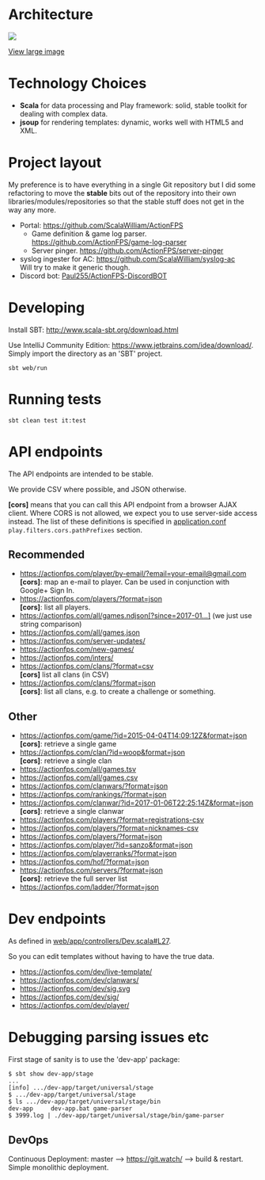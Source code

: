 # Architecture

![](https://docs.google.com/drawings/d/1fGcN6fcKC_oCL1KtC_-pmWCT_1Da-ka0nijrzUuxiyw/pub?w=661&h=567)

[View large image](https://docs.google.com/drawings/d/1fGcN6fcKC_oCL1KtC_-pmWCT_1Da-ka0nijrzUuxiyw/pub?w=1984&h=1701)

# Technology Choices

* __Scala__ for data processing and Play framework: solid, stable toolkit for dealing with complex data.
* __jsoup__ for rendering templates: dynamic, works well with HTML5 and XML.

# Project layout

My preference is to have everything in a single Git repository but I did some refactoring to move the **stable** bits out of the repository into their own libraries/modules/repositories so that the stable stuff does not get in the way any more.

* Portal: https://github.com/ScalaWilliam/ActionFPS
  * Game definition & game log parser. https://github.com/ActionFPS/game-log-parser
  * Server pinger. https://github.com/ActionFPS/server-pinger
* syslog ingester for AC: https://github.com/ScalaWilliam/syslog-ac <br/> Will try to make it generic though.
* Discord bot: <a href=" https://github.com/Paul255/ActionFPS-DiscordBOT">Paul255/ActionFPS-DiscordBOT</a>

# Developing

Install SBT: http://www.scala-sbt.org/download.html

Use IntelliJ Community Edition: https://www.jetbrains.com/idea/download/. Simply import the directory as an 'SBT' project.

```
sbt web/run
```

# Running tests

```
sbt clean test it:test
```

# API endpoints

The API endpoints are intended to be stable.

We provide CSV where possible, and JSON otherwise.

**[cors]** means that you can call this API endpoint from a browser AJAX client.
Where CORS is not allowed, we expect you to use server-side access instead. The list of these definitions is specified in [application.conf](https://github.com/ScalaWilliam/ActionFPS/blob/master/web/conf/application.conf#L42) `play.filters.cors.pathPrefixes` section. 

## Recommended
* https://actionfps.com/player/by-email/?email=your-email@gmail.com <br/> **[cors]**: map an e-mail to player. Can be used in conjunction with Google+ Sign In.
* https://actionfps.com/players/?format=json <br/> **[cors]**: list all players.
* https://actionfps.com/all/games.ndjson[?since=2017-01...] (we just use string comparison)
* https://actionfps.com/all/games.json
* https://actionfps.com/server-updates/
* https://actionfps.com/new-games/
* https://actionfps.com/inters/
* https://actionfps.com/clans/?format=csv <br/>**[cors]** list all clans (in CSV)
* https://actionfps.com/clans/?format=json <br/> **[cors]**: list all clans, e.g. to create a challenge or something.

## Other
* https://actionfps.com/game/?id=2015-04-04T14:09:12Z&format=json <br/> **[cors]**: retrieve a single game
* https://actionfps.com/clan/?id=woop&format=json <br/> **[cors]**: retrieve a single clan
* https://actionfps.com/all/games.tsv
* https://actionfps.com/all/games.csv
* https://actionfps.com/clanwars/?format=json
* https://actionfps.com/rankings/?format=json
* https://actionfps.com/clanwar/?id=2017-01-06T22:25:14Z&format=json <br/> **[cors]**: retrieve a single clanwar
* https://actionfps.com/players/?format=registrations-csv
* https://actionfps.com/players/?format=nicknames-csv
* https://actionfps.com/players/?format=json
* https://actionfps.com/player/?id=sanzo&format=json
* https://actionfps.com/playerranks/?format=json
* https://actionfps.com/hof/?format=json
* https://actionfps.com/servers/?format=json <br/> **[cors]**: retrieve the full server list
* https://actionfps.com/ladder/?format=json

# Dev endpoints

As defined in [web/app/controllers/Dev.scala#L27](https://github.com/ScalaWilliam/ActionFPS/blob/master/web/app/controllers/Dev.scala#L27).

So you can edit templates without having to have the true data.

* https://actionfps.com/dev/live-template/
* https://actionfps.com/dev/clanwars/
* https://actionfps.com/dev/sig.svg
* https://actionfps.com/dev/sig/
* https://actionfps.com/dev/player/

# Debugging parsing issues etc

First stage of sanity is to use the 'dev-app' package:

```$xslt
$ sbt show dev-app/stage
...
[info] .../dev-app/target/universal/stage
$ .../dev-app/target/universal/stage
$ ls .../dev-app/target/universal/stage/bin
dev-app     dev-app.bat game-parser
$ 3999.log | ./dev-app/target/universal/stage/bin/game-parser
```

## DevOps
Continuous Deployment: master --> <https://git.watch/> --> build & restart. Simple monolithic deployment.
